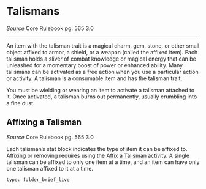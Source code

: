 # Talismans
*Source* Core Rulebook pg. 565 3.0

---
An item with the talisman trait is a magical charm, gem, stone, or other small object affixed to armor, a shield, or a weapon (called the affixed item). Each talisman holds a sliver of combat knowledge or magical energy that can be unleashed for a momentary boost of power or enhanced ability. Many talismans can be activated as a free action when you use a particular action or activity. A talisman is a consumable item and has the talisman trait.

You must be wielding or wearing an item to activate a talisman attached to it. Once activated, a talisman burns out permanently, usually crumbling into a fine dust.

## Affixing a Talisman
*Source* Core Rulebook pg. 565 3.0

Each talisman’s stat block indicates the type of item it can be affixed to. Affixing or removing requires using the [Affix a Talisman](../../../Activities/Affix%20a%20Talisman.md) activity. A single talisman can be affixed to only one item at a time, and an item can have only one talisman affixed to it at a time.

```ccard
type: folder_brief_live
```
 